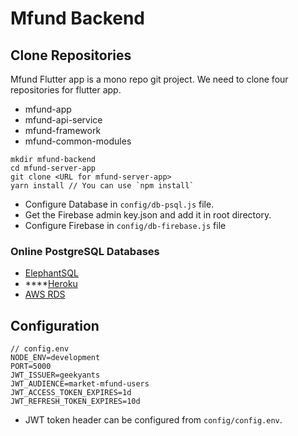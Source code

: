 # Mfund Backend

## Clone Repositories <a id="clone-repositories"></a>

Mfund Flutter app is a mono repo git project. We need to clone four repositories for flutter app.‌

* mfund-app
* mfund-api-service
* mfund-framework
* mfund-common-modules

```text
mkdir mfund-backend
cd mfund-server-app
git clone <URL for mfund-server-app>
yarn install // You can use `npm install`
```

* Configure Database in `config/db-psql.js` file.
* Get the Firebase admin key.json and add it in root directory.
* Configure Firebase in `config/db-firebase.js` file

### **Online PostgreSQL Databases**

* [ElephantSQL](https://www.elephantsql.com/)
* \*\*\*\*[Heroku](https://www.heroku.com/postgres)
* [AWS RDS](https://aws.amazon.com/rds/postgresql/)

## **Configuration**

```text
// config.env
NODE_ENV=development
PORT=5000
JWT_ISSUER=geekyants
JWT_AUDIENCE=market-mfund-users
JWT_ACCESS_TOKEN_EXPIRES=1d
JWT_REFRESH_TOKEN_EXPIRES=10d
```

* JWT token header can be configured from `config/config.env`.

